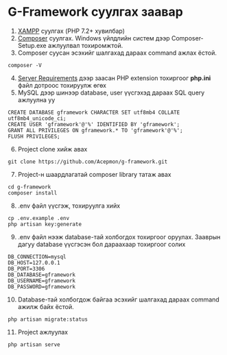 # G-Framework суулгах заавар

1. [XAMPP](https://www.apachefriends.org/index.html) суулгах (PHP 7.2+ хувилбар)
2. [Composer](https://getcomposer.org/download/) суулгах. Windows үйлдлийн систем дээр Composer-Setup.exe ажлуулвал тохиромжтой.
3. Composer суусан эсэхийг шалгахад дараах command ажлах ёстой.
```
composer -V
```
4. [Server Requirements](https://laravel.com/docs/5.8/installation#server-requirements) дээр заасан PHP extension тохиргоог **php.ini** файл дотроос тохируулж өгөх
5. MySQL дээр шинээр database, user үүсгэхэд дараах SQL query ажлуулна уу
```
CREATE DATABASE gframework CHARACTER SET utf8mb4 COLLATE utf8mb4_unicode_ci;
CREATE USER 'gframework'@'%' IDENTIFIED BY 'gframework';
GRANT ALL PRIVILEGES ON gframework.* TO 'gframework'@'%';
FLUSH PRIVILEGES;
```
6. Project clone хийж авах
```
git clone https://github.com/Acepmon/g-framework.git
```
7. Project-н шаардлагатай composer library татаж авах
```
cd g-framework
composer install
```
8. .env файл үүсгэж, тохируулга хийх
```
cp .env.example .env
php artisan key:generate
```
9. .env файл нээж database-тай холбогдох тохиргоог оруулах. Зааврын дагуу database үүсгэсэн бол дараахаар тохиргоог солих
```
DB_CONNECTION=mysql
DB_HOST=127.0.0.1
DB_PORT=3306
DB_DATABASE=gframework
DB_USERNAME=gframework
DB_PASSWORD=gframework
```
10. Database-тай холбогдож байгаа эсэхийг шалгахад дараах command ажилж байх ёстой.
```
php artisan migrate:status
```
11. Project ажлуулах
```
php artisan serve
```
